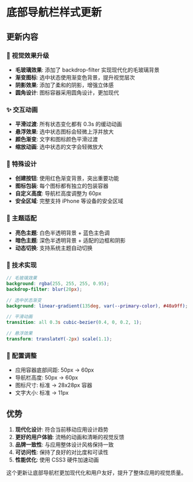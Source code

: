 # 底部导航栏样式更新

## 更新内容

### 🎨 视觉效果升级
- **毛玻璃效果**: 添加了 backdrop-filter 实现现代化的毛玻璃背景
- **渐变图标**: 选中状态使用渐变色背景，提升视觉层次
- **阴影效果**: 添加了柔和的阴影，增强立体感
- **圆角设计**: 图标容器采用圆角设计，更加现代

### ✨ 交互动画
- **平滑过渡**: 所有状态变化都有 0.3s 的缓动动画
- **悬浮效果**: 选中状态图标会轻微上浮并放大
- **颜色渐变**: 文字和图标颜色平滑过渡
- **缩放动画**: 选中状态的文字会轻微放大

### 🎯 特殊设计
- **创建按钮**: 使用红色渐变背景，突出重要功能
- **图标包装**: 每个图标都有独立的包装容器
- **自定义高度**: 导航栏高度调整为 60px
- **安全区域**: 完整支持 iPhone 等设备的安全区域

### 🌙 主题适配
- **亮色主题**: 白色半透明背景 + 蓝色主色调
- **暗色主题**: 深色半透明背景 + 适配的边框和阴影
- **动态切换**: 支持系统主题自动切换

### 📱 技术实现
```scss
// 毛玻璃效果
background: rgba(255, 255, 255, 0.95);
backdrop-filter: blur(20px);

// 选中状态渐变
background: linear-gradient(135deg, var(--primary-color), #40a9ff);

// 平滑动画
transition: all 0.3s cubic-bezier(0.4, 0, 0.2, 1);

// 悬浮效果
transform: translateY(-2px) scale(1.1);
```

### 🔧 配置调整
- 应用容器底部间距: 50px → 60px
- 导航栏高度: 50px → 60px
- 图标尺寸: 标准 → 28x28px 容器
- 文字大小: 标准 → 11px

## 优势

1. **现代化设计**: 符合当前移动应用设计趋势
2. **更好的用户体验**: 流畅的动画和清晰的视觉反馈
3. **品牌一致性**: 与应用整体设计风格保持一致
4. **可访问性**: 保持了良好的对比度和可读性
5. **性能优化**: 使用 CSS3 硬件加速动画

这个更新让底部导航栏更加现代化和用户友好，提升了整体应用的视觉质量。